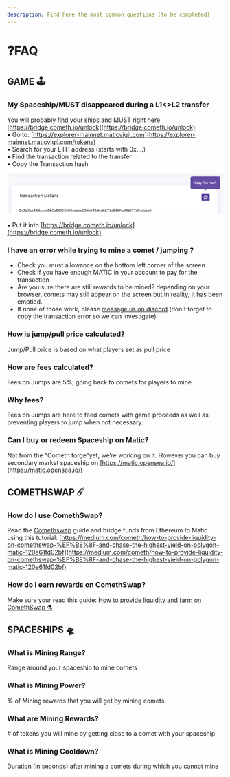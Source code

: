 ```yaml
---
description: Find here the most common questions (to be completed)
---
```


# ❓FAQ

## GAME 🕹

### My Spaceship/MUST disappeared during a L1&lt;&gt;L2 transfer

You will probably find your ships and MUST right here [https://bridge.cometh.io/unlock](https://bridge.cometh.io/unlock)  
• Go to: [https://explorer-mainnet.maticvigil.com](https://explorer-mainnet.maticvigil.com/tokens)  
• Search for your ETH address \(starts with 0x....\)  
• Find the transaction related to the transfer  
• Copy the Transaction hash 

![](.gitbook/assets/image%20%282%29.png)

• Put it into [https://bridge.cometh.io/unlock](https://bridge.cometh.io/unlock)

### I have an error while trying to mine a comet / jumping ?

* Check you must allowance on the bottom left corner of the screen
* Check if you have enough MATIC in your account to pay for the transaction
* Are you sure there are still rewards to be mined? depending on your browser, comets may still appear on the screen but in reality, it has been emptied.
* If none of those work, please [message us on discord](https://discord.gg/NR6nFG59Zy) \(don't forget to copy the transaction error so we can investigate\)

###  **How is jump/pull price calculated?** 

Jump/Pull price is based on what players set as pull price

###  **How are fees calculated?** 

Fees on Jumps are 5%, going back to comets for players to mine

###  **Why fees?** 

Fees on Jumps are here to feed comets with game proceeds as well as preventing players to jump when not necessary.

### **Can I buy or redeem Spaceship on Matic?** 

Not from the "Cometh forge"yet, we’re working on it. However you can buy secondary market spaceship on [https://matic.opensea.io/](https://matic.opensea.io/)

## **COMETHSWAP ☄️**

### **How do I use ComethSwap?**

Read the [Comethswap](comethswap-1/comethswap/) guide and bridge funds from Ethereum to Matic using this tutorial: [https://medium.com/cometh/how-to-provide-liquidity-on-comethswap-%EF%B8%8F-and-chase-the-highest-yield-on-polygon-matic-120e61fd02bf](https://medium.com/cometh/how-to-provide-liquidity-on-comethswap-%EF%B8%8F-and-chase-the-highest-yield-on-polygon-matic-120e61fd02bf)  


### How do I earn rewards on ComethSwap?

Make sure your read this guide:  [How to provide liquidity and farm on ComethSwap ⚗️](comethswap-1/comethswap/how-to-provide-liquidity-on-comethswap.md)

## **SPACESHIPS 🛸**

### **What is Mining Range?** 

Range around your spaceship to mine comets

### **What is Mining Power?** 

% of Mining rewards that you will get by mining comets

### **What are Mining Rewards?** 

\# of tokens you will mine by getting close to a comet with your spaceship

### **What is Mining Cooldown?** 

Duration \(in seconds\) after mining a comets during which you cannot mine

